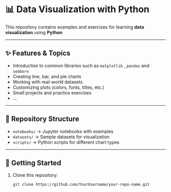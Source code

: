 # 📊 Data Visualization with Python  

This repository contains examples and exercises for learning **data visualization** using **Python**  

---

## ✨ Features & Topics  
- Introduction to common libraries such as `matplotlib` , `pandas` and `seaborn` 
- Creating line, bar, and pie charts  
- Working with real-world datasets  
- Customizing plots (colors, fonts, titles, etc.)  
- Small projects and practice exercises
- ...

---

## 📂 Repository Structure  
- `notebooks/` → Jupyter notebooks with examples  
- `datasets/` → Sample datasets for visualization  
- `scripts/` → Python scripts for different chart types  

---

## 🚀 Getting Started  
1. Clone this repository:  
   ```bash
   git clone https://github.com/YourUsername/your-repo-name.git
